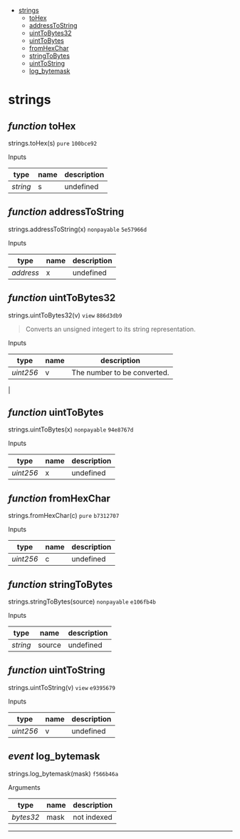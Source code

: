 * [strings](#strings)
  * [toHex](#function-tohex)
  * [addressToString](#function-addresstostring)
  * [uintToBytes32](#function-uinttobytes32)
  * [uintToBytes](#function-uinttobytes)
  * [fromHexChar](#function-fromhexchar)
  * [stringToBytes](#function-stringtobytes)
  * [uintToString](#function-uinttostring)
  * [log_bytemask](#event-log_bytemask)

# strings


## *function* toHex

strings.toHex(s) `pure` `100bce92`


Inputs

| **type** | **name** | **description** |
|-|-|-|
| *string* | s | undefined |


## *function* addressToString

strings.addressToString(x) `nonpayable` `5e57966d`


Inputs

| **type** | **name** | **description** |
|-|-|-|
| *address* | x | undefined |


## *function* uintToBytes32

strings.uintToBytes32(v) `view` `886d3db9`

> Converts an unsigned integert to its string representation.

Inputs

| **type** | **name** | **description** |
|-|-|-|
| *uint256* | v | The number to be converted. |


## *function* uintToBytes

strings.uintToBytes(x) `nonpayable` `94e8767d`


Inputs

| **type** | **name** | **description** |
|-|-|-|
| *uint256* | x | undefined |


## *function* fromHexChar

strings.fromHexChar(c) `pure` `b7312707`


Inputs

| **type** | **name** | **description** |
|-|-|-|
| *uint256* | c | undefined |


## *function* stringToBytes

strings.stringToBytes(source) `nonpayable` `e106fb4b`


Inputs

| **type** | **name** | **description** |
|-|-|-|
| *string* | source | undefined |


## *function* uintToString

strings.uintToString(v) `view` `e9395679`


Inputs

| **type** | **name** | **description** |
|-|-|-|
| *uint256* | v | undefined |

## *event* log_bytemask

strings.log_bytemask(mask) `f566b46a`

Arguments

| **type** | **name** | **description** |
|-|-|-|
| *bytes32* | mask | not indexed |


---